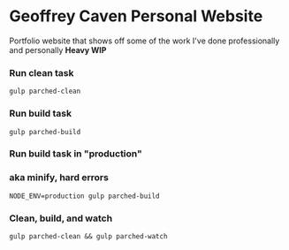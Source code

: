 Geoffrey Caven Personal Website
===================

Portfolio website that shows off some of the work I've done professionally and personally
**Heavy WIP**

### Run clean task
```
gulp parched-clean
```

### Run build task
```
gulp parched-build
```

### Run build task in "production"
### aka minify, hard errors
```
NODE_ENV=production gulp parched-build
```

### Clean, build, and watch
```
gulp parched-clean && gulp parched-watch
```
